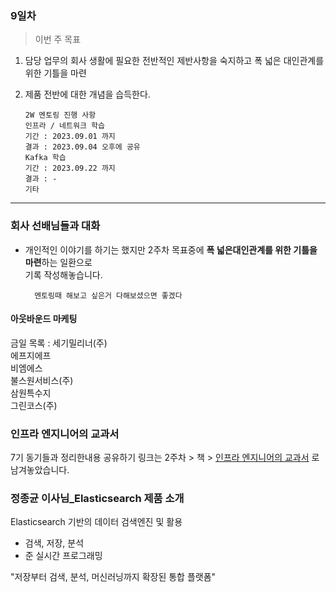 ### 9일차
> 이번 주 목표

1. 담당 업무의 회사 생활에 필요한 전반적인 제반사항을 숙지하고 폭 넓은 대인관계를 위한 기틀을 마련
2. 제품 전반에 대한 개념을 습득한다.


       2W 멘토링 진행 사항
       인프라 / 네트워크 학습
       기간 : 2023.09.01 까지
       결과 : 2023.09.04 오후에 공유
       Kafka 학습
       기간 : 2023.09.22 까지
       결과 : -
       기타


-----------------------------------------

### 회사 선배님들과 대화
- 개인적인 이야기를 하기는 했지만 2주차 목표중에 **폭 넓은대인관계를 위한 기틀을 마련**하는 일환으로\
기록 작성해놓습니다.

        멘토링때 해보고 싶은거 다해보셨으면 좋겠다

#### 아웃바운드 마케팅

금일 목록
: 세기밀리너(주)\
에프지에프\
비엠에스\
불스원서비스(주)\
삼원특수지\
그린코스(주)

### 인프라 엔지니어의 교과서

7기 동기들과 정리한내용 공유하기 링크는 2주차 > 책 > [인프라 엔지니어의 교과서](https://github.com/JaeKang20/lloydk/blob/main/2%EC%A3%BC%EC%B0%A8/%EC%B1%85/%EC%9D%B8%ED%94%84%EB%9D%BC%EC%97%94%EC%A7%80%EB%8B%88%EC%96%B4%EC%9D%98%EA%B5%90%EA%B3%BC%EC%84%9C.md) 로 남겨놓았습니다.

### 정종균 이사님_Elasticsearch 제품 소개

Elasticsearch 기반의 데이터 검색엔진 및 활용
- 검색, 저장, 분석
- 준 실시간 프로그래밍

"저장부터 검색, 분석, 머신러닝까지 확장된 통합 플랫폼"
